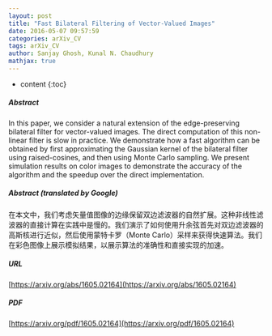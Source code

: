 ```yaml
---
layout: post
title: "Fast Bilateral Filtering of Vector-Valued Images"
date: 2016-05-07 09:57:59
categories: arXiv_CV
tags: arXiv_CV
author: Sanjay Ghosh, Kunal N. Chaudhury
mathjax: true
---
```


* content
{:toc}

##### Abstract
In this paper, we consider a natural extension of the edge-preserving bilateral filter for vector-valued images. The direct computation of this non-linear filter is slow in practice. We demonstrate how a fast algorithm can be obtained by first approximating the Gaussian kernel of the bilateral filter using raised-cosines, and then using Monte Carlo sampling. We present simulation results on color images to demonstrate the accuracy of the algorithm and the speedup over the direct implementation.

##### Abstract (translated by Google)
在本文中，我们考虑矢量值图像的边缘保留双边滤波器的自然扩展。这种非线性滤波器的直接计算在实践中是慢的。我们演示了如何使用升余弦首先对双边滤波器的高斯核进行近似，然后使用蒙特卡罗（Monte Carlo）采样来获得快速算法。我们在彩色图像上展示模拟结果，以展示算法的准确性和直接实现的加速。

##### URL
[https://arxiv.org/abs/1605.02164](https://arxiv.org/abs/1605.02164)

##### PDF
[https://arxiv.org/pdf/1605.02164](https://arxiv.org/pdf/1605.02164)

